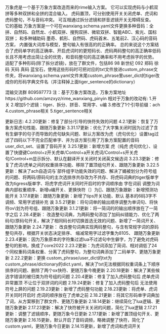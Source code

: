
万象虎是一个基于万象方案改造而来的rime输入方案。
它可以实现虎码与小鹤双拼等多种双拼和全拼的混合输入。
虎码置顶，可分别使用开关关闭虎单、虎词和虎码整句，不与音码冲突。
可互相通过拆分滤镜和拼音滤镜开关无障碍反查。                     
它的基础 万象方案是一个可在wanxiang.schema.yaml文件更换多种音码：全拼、自然码、自然龙、小鹤双拼、搜狗双拼、微软双拼、智能ABC、紫光、国标双拼；
和多种辅助码 墨奇、鹤形、自然码、虎码首末、五笔前2、汉心码的音码方案，
内置强大词库与模型，整句输入有很高的的正确率。
总的来说这个方案结合了虎码单字的高正确率、开启虎词时的更短码长、虎码两码整句的高正确率低码长且不用考虑出简让全的优势，和音码整句的高正确率和不用考虑拆字的优势。
适配了多种形码(除了拆分滤镜)，放在了群文件，包括86 98 新世纪 092 郑码 徐码 天码 真码 蓝宝石，使用这些形码时可把对应的txt文件放进custom_phrase文件夹，将wanxiang.schema.yaml文件末尾custom_phrase里user_dict的tiger改成你的形码字典文件名（并注释掉上面tiger_sentence的dictionary）


混输交流群 809597773
注：基于万象方案改造，万象方案地址https://github.com/amzxyz/rime_wanxiang_pinyin
相对于万象的改动有:
1.开关
2.增加5个滤镜：tiger、拆分、拼音、常用字、u编
3.修改了1个引导前缀：ach
4.custom_phrase相关
5.tiger_sentence相关


更新日志:
4.2.20更新：修复了部分/引导的快符失效的问题
4.2.1更新：恢复了万象方案虎句性能、跟随万象更新
3.31.17更新：优化了大字集关闭时因为过滤了含有生僻字的句子而导致的虎句缺失问题、默认方案改为虎（虎句优化）设置tag过滤了四码以下不完全匹配单字、并为该方案引用了万象方案配置的音码user_dict_set、设置了音码开关
3.25.1更新：新增方案 虎（纯虎 虎句优化）、设置了快捷键Control+z开关虎单/Control+a开关虎词/Control+s开关虎句/Control+m显示拆分、默认在翻译开关关闭时关闭英文候选词
3.23.3更新：修复了虎词/虎单之间的权重排序功能、移除了置顶组句开关、跟随万象更新
3.22.5更新：解决了ach自造词与`部件组字功能失效的问题、解决了㛚被划分为符号组的问题、将两码/原码句的主次选排序共存改为不共存、将虎码词典的tiger版单字改为tigress版单字、将虎字虎词开关同时开启时的字词顺序由 字在词前 调整为词典内部权重顺序、新增u编开关、更换快符〔〕为[]、跟随万象跟新：新增预测功能开关
3.17.8更新：跟随万象更新：新增了tips开关功能、默认 基本的6码3字不调频、常用字滤镜补充 诶
3.5.21更新：将句词单的输出顺序调整为单词句、将快符ov\划为符号组、跟随万象更新
3.1.21更新：将一简词的的输出顺序放在了一简字之后
2.28.4更新：
改造整句词典，为两码整句添加了加码纠错能力、优化了两码句/原码句开关，解决了相同码长时切换首选无效的问题、新增了一简词开关、跟随万象更新
2.24.7更新：
改良整句词典实现两码整句，与含有常规字词的原码整句共存，根据开关状态决定排序、
缩减常用字过滤字集为8105、
跟随万象更新
2.23.4更新：因为万象原本的字符集过滤lua不过滤句中生僻字，为了避免对虎码整句的影响，换成了core2022
2.23.2更新：为虎词添加了简词、相对调低了24个同权重码词条权重、分离了虎码整句，为整句词典添加了二码单字、更随万象更新
2.22.2更新：更换 custom_phrase/user_dict的txt为custom_phrase/dictionary的dict.yaml，解决了txt无法根据同权重词条上下顺序排序的问题、删除了两个ox快符、更随万象今晚更新
2.20.18更新：解决了某些候选字错误的被归类为符号组的问题
2.20.4更新：修复了加入虎码整句后 虎单虎词异常置顶 不让位于双拼词的问题
2.19.24更新：修复了加入虎码整句后 无法使用符号上屏的问题
2.19.23更新：新增了虎码整句功能
2.18.23更新：将虎单、虎词开关同时开启时 虎词的顺序放在了虎单之前
2.18.21更新：将其它形码单字词典加了词，从方案移到了群文件、更随万象更新
2.18.14更新：继续简化了lua逻辑、更随万象更新
2.17.23更新：解决了快符被开关关闭的问题，简化了lua逻辑
2.17.21更新：调整了滤镜顺序，更随万象今日更新
2.17.1更新：新增了置顶组句开关、更随万象更新
2.16.15更新，默认开启了音码调频，略微调整了快符，简化了custom.yaml，更随万象今日更新
2.14.15更新，新增了虎词和虎词开关
